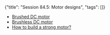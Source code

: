 {"title": "Session 84.5: Motor designs", "tags": []}

* [Brushed DC motor](https://www.youtube.com/watch?v=CWulQ1ZSE3c)
* [Brushless DC motor](https://www.youtube.com/watch?v=bCEiOnuODac)
* [How to build a strong motor?](https://www.youtube.com/watch?v=ubbuDYlyaQ4)

